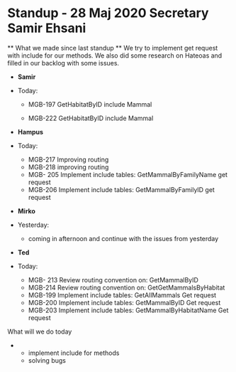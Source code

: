 # Standup - 28 Maj 2020 Secretary Samir Ehsani

** What we made since last standup **
We try to implement get request with include for our methods. We also did some research on Hateoas and filled in our backlog with some issues. 



* **Samir**
* Today:
  * MGB-197 GetHabitatByID include Mammal
  
  * MGB-222 GetHabitatByID include Mammal
  
    

* **Hampus**

* Today:

  * MGB-217  Improving routing 
  * MGB-218  improving  routing
  * MGB- 205 Implement include tables: GetMammalByFamilyName get request
  * MGB-206  Implement include tables: GetMammalByFamilyID get request

  

* **Mirko**

* Yesterday:

  * coming in afternoon and continue with the issues from yesterday
    



* **Ted**
* Today:
  * MGB- 213 Review routing convention on: GetMammalByID
  * MGB-214 Review routing convention on: GetGetMammalsByHabitat
  * MGB-199 Implement include tables: GetAllMammals Get request
  * MGB-200 Implement include tables: GetMammalByID Get request
  * MGB-203 Implement include tables: GetMammalByHabitatName Get request

What will we do today

* * implement include for methods
  * solving bugs 
